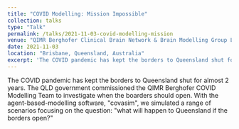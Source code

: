 ```yaml
---
title: "COVID Modelling: Mission Impossible"
collection: talks
type: "Talk"
permalink: /talks/2021-11-03-covid-modelling-mission
venue: "QIMR Berghofer Clinical Brain Network & Brain Modelling Group Lab Meeting"
date: 2021-11-03
location: "Brisbane, Queensland, Australia"
excerpt: 'The COVID pandemic has kept the borders to Queensland shut for almost 2 years. The QLD government commissioned the QIMR Berghofer COVID Modelling Team to investigate when the boarders should open. With the agent-based-modelling software, "covasim", we simulated a range of scenarios focusing on the question: "what will happen to Queensland if the borders open?"'
---
```


The COVID pandemic has kept the borders to Queensland shut for almost 2 years. The QLD government commissioned the QIMR Berghofer COVID Modelling Team to investigate when the boarders should open. With the agent-based-modelling software, "covasim", we simulated a range of scenarios focusing on the question: "what will happen to Queensland if the borders open?"
